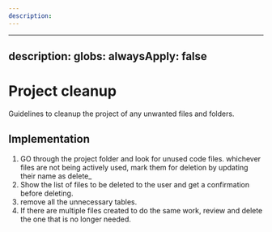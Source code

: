 ```yaml
---
description: 
---
```


---
description: 
globs: 
alwaysApply: false
---
# Project cleanup

Guidelines to cleanup the project of any unwanted files and folders. 

## Implementation
1. GO through the project folder and look for unused code files. whichever files are not being actively used, mark them for deletion by updating their name as delete_<filename>
2. Show the list of files to be deleted to the user and get a confirmation before deleting.
3. remove all the unnecessary tables. 
4. If there are multiple files created to do the same work, review and delete the one that is no longer needed.

